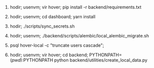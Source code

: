 
1. hodir; usenvm; vir hover; pip install -r backend/requirements.txt

2. hodir; usenvm; cd dashboard; yarn install

3. hodir; ./scripts/sync_secrets.sh

4. hodir; usenvm; ./backend/scripts/alembic/local_alembic_migrate.sh

5. psql hover-local -c "truncate users cascade";

6. hodir; usenvm; vir hover; cd backend; PYTHONPATH=$(pwd):$PYTHONPATH python backend/utilities/create_local_data.py

